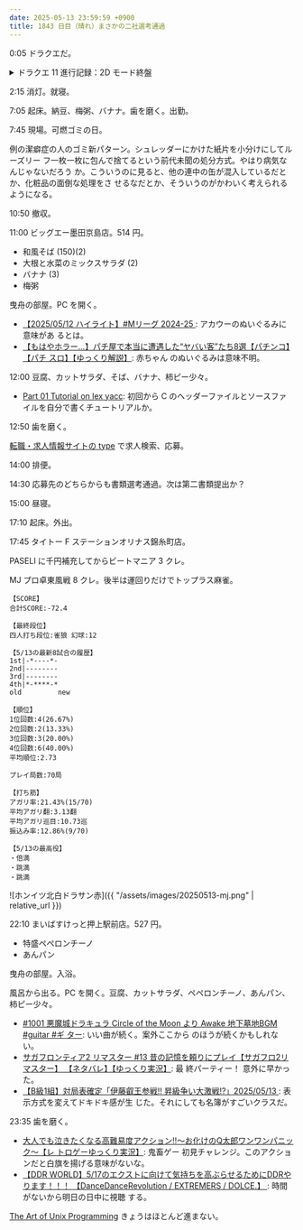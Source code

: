 ```yaml
---
date: 2025-05-13 23:59:59 +0900
title: 1843 日目（晴れ）まさかの二社選考通過
---
```


0:05 ドラクエだ。

<details><summary>ドラクエ 11 進行記録：2D モード終盤</summary>
<p>グレイグを仲間に加えたところから再開。城下町から出るとフィールド BGM が往年の名曲に変わる。
3D モードとは違ってあっさり変わる。勇者の星を見に行ったところで飛行が再び可能になる。</p>

<p>海底王国のイベントを真っ先にクリアしたい。女王の依頼を承知してデスエーギルを探しに行く。
おそらく 2D モード最難イベント。どこにいるのかわからなくて時間がかかる。</p>

<p>神の民の里へ。長老と情報交換。スキルパネル発展がこれでほぼ最終。さいごのカギゲッツ。
ルーラのロケーションセットも復活。</p>

<p>苗木探し。せっかくだからドゥルダ郷から触っていく。そしてニマ大師にも挨拶だ。
ところで連武討魔行の構成が一部 3D と違うかもしれない。スライムが少ない。
もう一度大師と話すとお尻たたき棒を贈られる。これは打ち直し可。</p>

<p>苗木を全部見るとイベントがあり、ケトスが進化してラスボス戦が開放。
そして例の砂時計が活性化してしまった。もう戦いたくない。</p>

<p>一気にエンディングへ進んでみる。ラスボス戦にいく。
邪神が思ったより強い。闇の衣アリで行くつもりでいたがダメージ二桁はキツい。剥ぎ取らないとダメか。</p>

<p>いつの間にか復旧したイシの村の主人公の部屋？で村人服を入手。これも打ち直し可。
誰とも幸せにならないでクリアするとどうなるかを確認。</p>
</details>

2:15 消灯。就寝。

7:05 起床。納豆、梅粥、バナナ。歯を磨く。出勤。

7:45 現場。可燃ゴミの日。

例の潔癖症の人のゴミ新パターン。シュレッダーにかけた紙片を小分けにしてルーズリー
フ一枚一枚に包んで捨てるという前代未聞の処分方式。やはり病気なんじゃないだろう
か。こういうのに見ると、他の連中の缶が混入しているだとか、化粧品の面倒な処理をさ
せるなだとか、そういうのがかわいく考えられるようになる。

10:50 撤収。

11:00 ビッグエー墨田京島店。514 円。

* 和風そば (150)(2)
* 大根と水菜のミックスサラダ (2)
* バナナ (3)
* 梅粥

曳舟の部屋。PC を開く。

* [【2025/05/12 ハイライト】#Mリーグ 2024-25
  ](https://www.youtube.com/watch?v=IdCPCXpIxGU): アカウーのぬいぐるみに意味があ
  るとは。
* [【もはやホラー...】パチ屋で本当に遭遇した“ヤバい客”たち8選【パチンコ】【パチ
  スロ】【ゆっくり解説】](https://www.youtube.com/watch?v=QamX_24Minw): 赤ちゃん
  のぬいぐるみは意味不明。

12:00 豆腐、カットサラダ、そば、バナナ、柿ピー少々。

* [Part 01 Tutorial on lex yacc](https://www.youtube.com/watch?v=bkJi1ZsNah4):
  初回から C のヘッダーファイルとソースファイルを自分で書くチュートリアルか。

12:50 歯を磨く。

[転職・求人情報サイトの type](https://type.jp/) で求人検索、応募。

14:00 排便。

14:30 応募先のどちらからも書類選考通過。次は第二書類提出か？

15:00 昼寝。

17:10 起床。外出。

17:45 タイトー F ステーションオリナス錦糸町店。

PASELI に千円補充してからビートマニア 3 クレ。

MJ プロ卓東風戦 8 クレ。後半は運回りだけでトップラス麻雀。

```text
【SCORE】
合計SCORE:-72.4

【最終段位】
四人打ち段位:雀狼 幻球:12

【5/13の最新8試合の履歴】
1st|-*----*-
2nd|--------
3rd|--------
4th|*-****-*
old         new

【順位】
1位回数:4(26.67%)
2位回数:2(13.33%)
3位回数:3(20.00%)
4位回数:6(40.00%)
平均順位:2.73

プレイ局数:70局

【打ち筋】
アガリ率:21.43%(15/70)
平均アガリ翻:3.13翻
平均アガリ巡目:10.73巡
振込み率:12.86%(9/70)

【5/13の最高役】
・倍満
・跳満
・跳満
```

![ホンイツ北白ドラサン赤]({{ "/assets/images/20250513-mj.png" | relative_url }})

22:10 まいばすけっと押上駅前店。527 円。

* 特盛ペペロンチーノ
* あんパン

曳舟の部屋。入浴。

風呂から出る。PC を開く。豆腐、カットサラダ、ペペロンチーノ、あんパン、柿ピー少々。

* [#1001 悪魔城ドラキュラ Circle of the Moon より Awake 地下墓地BGM #guitar #ギ
  ター](https://www.youtube.com/watch?v=q_mBvzp1RjE): いい曲が続く。案外ここから
  のほうが続くかもしれない。
* [サガフロンティア2 リマスター #13 昔の記憶を頼りにプレイ【サガフロ2リマスター】
  【ネタバレ】【ゆっくり実況】](https://www.youtube.com/watch?v=zMdEMn8hlsI): 最
  終パーティー！ 意外に早かった。
* [【B級1組】対局表確定「伊藤叡王参戦!! 昇級争い大激戦!?」2025/05/13
  ](https://www.youtube.com/watch?v=sjAua__no8A): 表示方式を変えてドキドキ感が生
  じた。それにしても名簿がすごいクラスだ。

23:35 歯を磨く。

* [大人でも泣きたくなる高難易度アクション!!～お化けのQ太郎ワンワンパニック～【レ
  トロゲーゆっくり実況】](https://www.youtube.com/watch?v=N8UaFbJ9g6g): 鬼畜ゲー
  初見チャレンジ。このアクションだと白旗を揚げる意味がないな。
* [【DDR WORLD】5/17のエクストに向けて気持ちを高ぶらせるためにDDRやります！！！
  【DanceDanceRevolution / EXTREMERS / DOLCE.】
  ](https://www.youtube.com/watch?v=X7ITq2-GMqs): 時間がないから明日の日中に視聴
  する。

[The Art of Unix Programming][TAOUP] きょうはほとんど進まない。

[TAOUP]: <http://www.catb.org/esr/writings/taoup/html>
